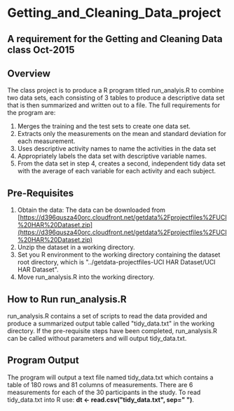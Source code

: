 # Getting_and_Cleaning_Data_project
## A requirement for the Getting and Cleaning Data class  Oct-2015

## Overview
The class project is to produce a R program titled run_analyis.R to combine two data sets, each consisting of 3 tables to produce a descriptive data set that is then summarized and written out to a file.  The full requirements for the program are:

1. Merges the training and the test sets to create one data set.
2. Extracts only the measurements on the mean and standard deviation for each measurement. 
3. Uses descriptive activity names to name the activities in the data set
4. Appropriately labels the data set with descriptive variable names. 
5. From the data set in step 4, creates a second, independent tidy data set with the average of each variable for each activity and each subject.

## Pre-Requisites
1. Obtain the data:  The data can be downloaded from  [https://d396qusza40orc.cloudfront.net/getdata%2Fprojectfiles%2FUCI%20HAR%20Dataset.zip](https://d396qusza40orc.cloudfront.net/getdata%2Fprojectfiles%2FUCI%20HAR%20Dataset.zip)
2. Unzip the dataset in a working directory.
3. Set you R environment to the working directory containing the dataset root directory, which is "../getdata-projectfiles-UCI HAR Dataset/UCI HAR Dataset".
4. Move run_analysis.R into the working directory. 


## How to Run run_analysis.R
run_analysis.R contains a set of scripts to read the data provided and produce a summarized output table called "tidy_data.txt" in the working directory. If the pre-requisite steps have been completed, run_analysis.R can be called without parameters and will output tidy_data.txt. 


## Program Output
The program will output a text file named tidy_data.txt which contains a table of 180 rows and 81 columns of measurements.  There are 6 measurements for each of the 30 participants in the study. To read tidy_data.txt into R use: **dt <- read.csv("tidy_data.txt", sep=" ")**.
